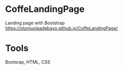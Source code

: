 # CoffeLandingPage
Landing page with Bootstrap
https://otomuolaadebayo.github.io/CoffeLandingPage/
# Tools
Bootsrap, HTML, CSS

